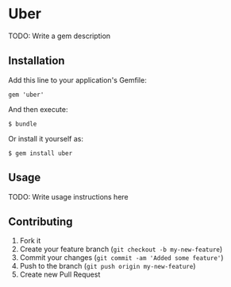 # Uber

TODO: Write a gem description

## Installation

Add this line to your application's Gemfile:

    gem 'uber'

And then execute:

    $ bundle

Or install it yourself as:

    $ gem install uber

## Usage

TODO: Write usage instructions here

## Contributing

1. Fork it
2. Create your feature branch (`git checkout -b my-new-feature`)
3. Commit your changes (`git commit -am 'Added some feature'`)
4. Push to the branch (`git push origin my-new-feature`)
5. Create new Pull Request
